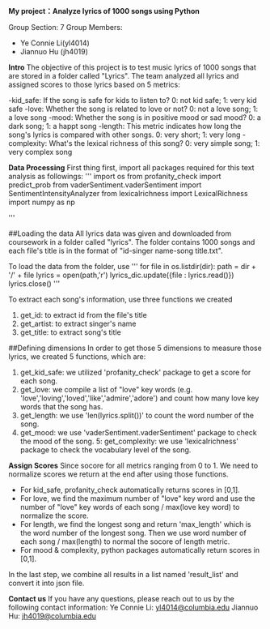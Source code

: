 **My project：Analyze lyrics of 1000 songs using Python**

Group Section: 7
Group Members: 
- Ye Connie Li(yl4014)
- Jiannuo Hu (jh4019)

**Intro** 
The objective of this project is to test music lyrics of 1000 songs that are stored in a folder called "Lyrics". 
The team analyzed all lyrics and assigned scores to those lyrics based on 5 metrics: 

-kid_safe: If the song is safe for kids to listen to? 0: not kid safe; 1: very kid safe
-love: Whether the song is related to love or not? 0: not a love song; 1: a love song
-mood: Whether the song is in positive mood or sad mood? 0: a dark song; 1: a happt song 
-length: This metric indicates how long the song's lyrics is compared with other songs. 0: very short; 1: very long 
-complexity: What's the lexical richness of this song? 0: very simple song; 1: very complex song 

**Data Processing**
First thing first, import all packages required for this text analysis as followings:
'''
import os
from profanity_check import predict_prob
from vaderSentiment.vaderSentiment import SentimentIntensityAnalyzer
from lexicalrichness import LexicalRichness
import numpy as np 

'''

##Loading the data
All lyrics data was given and downloaded from coursework in a folder called "lyrics". The folder contains
1000 songs and each file's title is in the format of "id-singer name-song title.txt".

To load the data from the folder, use 
'''
for file in os.listdir(dir):
    path = dir + '/' + file
    lyrics = open(path,'r')
    lyrics_dic.update({file : lyrics.read()})
    lyrics.close()
'''
    
To extract each song's information, use three functions we created
1. get_id: to extract id from the file's title
2. get_artist: to extract singer's name 
3. get_title: to extract song's title

##Defining dimensions
In order to get those 5 dimensions to measure those lyrics, we created 5 functions, which are:
1. get_kid_safe: we utilized 'profanity_check' package to get a score for each song.
2. get_love: we compile a list of "love" key words (e.g. 'love','loving','loved','like','admire','adore') and count how many                  love key words that the song has.
3. get_length: we use 'len(lyrics.split())' to count the word number of the song.
4. get_mood: we use 'vaderSentiment.vaderSentiment' package to check the mood of the song.
5: get_complexity: we use 'lexicalrichness' package to check the vocabulary level of the song. 

**Assign Scores**
Since socore for all metrics ranging from 0 to 1. We need to normalize scores we return at the end after using those functions. 
- For kid_safe, profanity_check automatically returns scores in [0,1]. 
- For love, we find the maximum number of "love" key word and use the number of "love" key words of each song / max(love key word) to normalize the score. 
- For length, we find the longest song and return 'max_length' which is the word number of the longest song. Then we use word number of each song / max(length) to normal the socore of length metric.
- For mood & complexity, python packages automatically return scores in [0,1].

In the last step, we combine all results in a list named 'result_list' and convert it into json file.

**Contact us**
If you have any questions, please reach out to us by the following contact information: 
Ye Connie Li: yl4014@columbia.edu
Jiannuo Hu: jh4019@columbia.edu 








